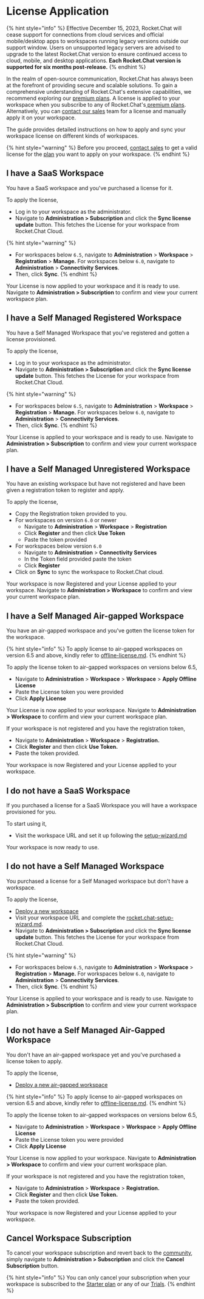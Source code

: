 # License Application

{% hint style="info" %}
Effective December 15, 2023, Rocket.Chat will cease support for connections from cloud services and official mobile/desktop apps to workspaces running legacy versions outside our support window. Users on unsupported legacy servers are advised to upgrade to the latest Rocket.Chat version to ensure continued access to cloud, mobile, and desktop applications. **Each Rocket.Chat version is supported for six months post-release.**
{% endhint %}

In the realm of open-source communication, Rocket.Chat has always been at the forefront of providing secure and scalable solutions. To gain a comprehensive understanding of Rocket.Chat's extensive capabilities, we recommend exploring our [premium plans](https://www.rocket.chat/pricing). A license is applied to your workspace when you subscribe to any of Rocket.Chat's[ premium plans](../readme/our-plans.md). Alternatively, you can  [contact our sales](https://www.rocket.chat/sales-contact) team for a license and  manually apply it on your workspace.

The guide provides detailed instructions on how to apply and sync your workspace license on different kinds of workspaces.

{% hint style="warning" %}
Before you proceed, [contact sales](https://www.rocket.chat/sales-contact) to get a valid license for the [plan](../readme/our-plans.md) you want to apply on your workspace.
{% endhint %}

## I have a SaaS Workspace&#x20;

You have a SaaS workspace and you've purchased a license for it.

To apply the license,

* Log in to your workspace as the administrator.
* Navigate to **Administration > Subscription** and click the **Sync license update** button. This fetches the License for your workspace from Rocket.Chat Cloud.

{% hint style="warning" %}
* For workspaces below `6.5`, navigate to **Administration** > **Workspace** > **Registration** > **Manage.** For workspaces below `6.0`, navigate to   **Administration** > **Connectivity Services**.
* Then, click **Sync**.
{% endhint %}

Your License is now applied to your workspace and it is ready to use. Navigate to **Administration > Subscription** to confirm and view your current workspace plan.

## I have a Self Managed Registered Workspace&#x20;

You have a Self Managed Workspace that you've registered and gotten a license provisioned.

To apply the license,

* Log in to your workspace as the administrator.
* Navigate to **Administration > Subscription** and click the **Sync license update** button. This fetches the License for your workspace from Rocket.Chat Cloud.

{% hint style="warning" %}
* For workspaces below `6.5`, navigate to **Administration** > **Workspace** > **Registration** > **Manage.** For workspaces below `6.0`, navigate to   **Administration** > **Connectivity Services**.
* Then, click **Sync**.
{% endhint %}

Your License is applied to your workspace and is ready to use. Navigate to **Administration > Subscription** to confirm and view your current workspace plan.

## I have a Self Managed Unregistered Workspace

You have an existing workspace but have not registered and have been given a registration token to register and apply.

To apply the license,

* Copy the Registration token provided to you.
* For workspaces on version `6.0` or newer
  * Navigate to **Administration** > **Workspace** > **Registration**
  * Click **Register** and then click **Use Token**&#x20;
  * Paste the token provided
* For workspaces below version `6.0`&#x20;
  * Navigate to **Administration** > **Connectivity Services**
  * In the Token field provided paste the token
  * Click **Register**
* Click on **Sync** to sync the workspace to Rocket.Chat cloud.

Your workspace is now Registered and your License applied to your workspace.  Navigate to **Administration > Workspace** to confirm and view your current workspace plan.

## I have a Self Managed Air-gapped Workspace&#x20;

You have an air-gapped workspace and you've gotten the license token for the workspace.

{% hint style="info" %}
To apply license to air-gapped workspaces on version 6.5 and above, kindly refer to [offline-license.md](rocket.chat-air-gapped-deployment/offline-license.md "mention").
{% endhint %}

To apply the license token to air-gapped workspaces on versions below 6.5,

* Navigate to **Administration** > **Workspace** > **Workspace** > **Apply Offline License**
* Paste the License token you were provided
* Click **Apply License**

Your License is now applied to your workspace. Navigate to **Administration > Workspace** to confirm and view your current workspace plan.

If your workspace is not registered and you have the registration token,&#x20;

* Navigate to **Administration** > **Workspace** > **Registration.**
* Click **Register** and then click **Use Token.**
* Paste the token provided.

Your workspace is now Registered and your License applied to your workspace.

## I do not have a SaaS Workspace

If you purchased a license for a SaaS Workspace you will have a workspace provisioned for you. &#x20;

To start using it,

* Visit the workspace URL and set it up following the [setup-wizard.md](../use-rocket.chat/workspace-administration/settings/setup-wizard.md "mention")

Your workspace is now ready to use.

## I do not have a Self Managed Workspace

You purchased a license for a Self Managed workspace but don't have a workspace.

To apply the license,

* [Deploy a new workspace](../deploy/deploy-rocket.chat/)
* Visit your workspace URL and complete the [rocket.chat-setup-wizard.md](accessing-your-workspace/rocket.chat-setup-wizard.md "mention").
* Navigate to **Administration > Subscription** and click the **Sync license update** button. This fetches the License for your workspace from Rocket.Chat Cloud.

{% hint style="warning" %}
* For workspaces below `6.5`, navigate to **Administration** > **Workspace** > **Registration** > **Manage.** For workspaces below `6.0`, navigate to   **Administration** > **Connectivity Services**.
* Then, click **Sync**.
{% endhint %}

Your License is applied to your workspace and is ready to use. Navigate to **Administration > Subscription** to confirm and view your current workspace plan.

## I do not have a Self Managed Air-Gapped Workspace

You don't have an air-gapped workspace yet and you've purchased a license token to apply.

To apply the license,

* [Deploy a new air-gapped workspace](rocket.chat-air-gapped-deployment/)&#x20;

{% hint style="info" %}
To apply license to air-gapped workspaces on version 6.5 and above, kindly refer to [offline-license.md](rocket.chat-air-gapped-deployment/offline-license.md "mention").
{% endhint %}

To apply the license token to air-gapped workspaces on versions below 6.5,

* Navigate to **Administration** > **Workspace** > **Workspace** > **Apply Offline License**
* Paste the License token you were provided
* Click **Apply License**

Your License is now applied to your workspace. Navigate to **Administration > Workspace** to confirm and view your current workspace plan.

If your workspace is not registered and you have the registration token,&#x20;

* Navigate to **Administration** > **Workspace** > **Registration.**
* Click **Register** and then click **Use Token.**
* Paste the token provided.

Your workspace is now Registered and your License applied to your workspace.

## Cancel Workspace Subscription

To cancel your workspace subscription and revert back to the [community](../readme/our-plans.md#community), simply navigate to **Administration > Subscription** and click the **Cancel Subscription** button.

{% hint style="info" %}
You can only cancel your subscription when your workspace is subscribed to the [Starter plan](../readme/our-plans.md#starter-plan) or any of our [Trials](trials/).
{% endhint %}
